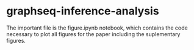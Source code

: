 # graphseq-inference-analysis

The important file is the figure.ipynb notebook, which contains the code necessary to plot all figures for the paper including the suplementary figures.
